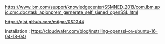 https://www.ibm.com/support/knowledgecenter/SSMNED_2018/com.ibm.apic.cmc.doc/task_apionprem_gernerate_self_signed_openSSL.html


https://gist.github.com/mtigas/952344


Installation : https://cloudwafer.com/blog/installing-openssl-on-ubuntu-16-04-18-04/
